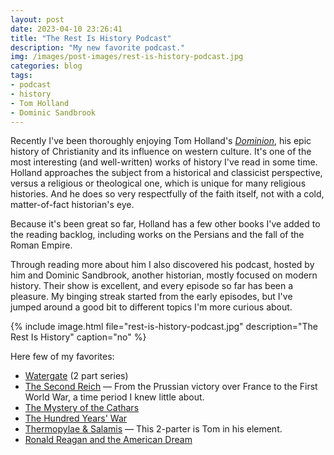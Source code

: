```yaml
---
layout: post
date: 2023-04-10 23:26:41
title: "The Rest Is History Podcast"
description: "My new favorite podcast."
img: /images/post-images/rest-is-history-podcast.jpg
categories: blog
tags:
- podcast
- history
- Tom Holland
- Dominic Sandbrook
---
```


Recently I've been thoroughly enjoying Tom Holland's _[Dominion](/books/holland-dominion/ "Dominion, Tom Holland")_, his epic history of Christianity and its influence on western culture. It's one of the most interesting (and well-written) works of history I've read in some time. Holland approaches the subject from a historical and classicist perspective, versus a religious or theological one, which is unique for many religious histories. And he does so very respectfully of the faith itself, not with a cold, matter-of-fact historian's eye.

Because it's been great so far, Holland has a few other books I've added to the reading backlog, including works on the Persians and the fall of the Roman Empire.

Through reading more about him I also discovered his podcast, hosted by him and Dominic Sandbrook, another historian, mostly focused on modern history. Their show is excellent, and every episode so far has been a pleasure. My binging streak started from the early episodes, but I've jumped around a good bit to different topics I'm more curious about.

{% include image.html file="rest-is-history-podcast.jpg" description="The Rest Is History" caption="no" %}

Here few of my favorites:

- [Watergate](https://play.acast.com/s/the-rest-is-history-podcast/107.watergate-part1 "107 - Watergate") (2 part series)
- [The Second Reich](https://play.acast.com/s/the-rest-is-history-podcast/31.thesecondreich "31 - The Second Reich") — From the Prussian victory over France to the First World War, a time period I knew little about.
- [The Mystery of the Cathars](https://play.acast.com/s/the-rest-is-history-podcast/302-the-mystery-of-the-cathars "302 - The Mystery of the Cathars")
- [The Hundred Years' War](https://play.acast.com/s/the-rest-is-history-podcast/318-hundred-years-war-a-game-of-thrones "318 - The Hundred Years War")
- [Thermopylae & Salamis](https://play.acast.com/s/the-rest-is-history-podcast/98.thermopylae-salamisepisode1 "98 - Thermopylae and Salamis") — This 2-parter is Tom in his element.
- [Ronald Reagan and the American Dream](https://play.acast.com/s/the-rest-is-history-podcast/310-ronald-reagan-and-the-american-dream "310 - Ronald Reagan and the American Dream")
